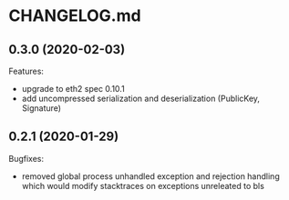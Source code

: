 # CHANGELOG.md

## 0.3.0 (2020-02-03)

Features:

  - upgrade to eth2 spec 0.10.1
  - add uncompressed serialization and deserialization (PublicKey, Signature)

## 0.2.1 (2020-01-29)

Bugfixes:

  - removed global process unhandled exception and rejection handling which would modify stacktraces on exceptions unreleated to bls
